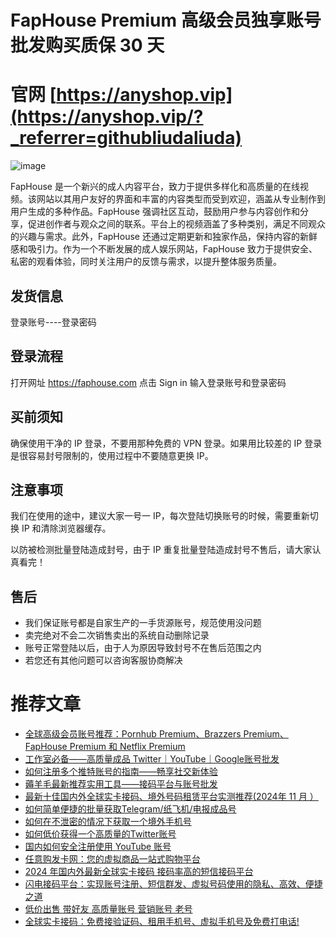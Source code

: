 # FapHouse Premium 高级会员独享账号批发购买质保 30 天

# 官网 [https://anyshop.vip](https://anyshop.vip/?_referrer=githubliudaliuda)

![image](https://github.com/user-attachments/assets/d2fdc111-fc90-4063-bf78-96f0d2192ea9)


FapHouse 是一个新兴的成人内容平台，致力于提供多样化和高质量的在线视频。该网站以其用户友好的界面和丰富的内容类型而受到欢迎，涵盖从专业制作到用户生成的多种作品。FapHouse 强调社区互动，鼓励用户参与内容创作和分享，促进创作者与观众之间的联系。平台上的视频涵盖了多种类别，满足不同观众的兴趣与需求。此外，FapHouse 还通过定期更新和独家作品，保持内容的新鲜感和吸引力。作为一个不断发展的成人娱乐网站，FapHouse 致力于提供安全、私密的观看体验，同时关注用户的反馈与需求，以提升整体服务质量。

## 发货信息
登录账号----登录密码
## 登录流程
打开网址 https://faphouse.com
点击 Sign in
输入登录账号和登录密码

## 买前须知
确保使用干净的 IP 登录，不要用那种免费的 VPN 登录。如果用比较差的 IP 登录是很容易封号限制的，使用过程中不要随意更换 IP。

## 注意事项
我们在使用的途中，建议大家一号一 IP，每次登陆切换账号的时候，需要重新切换 IP 和清除浏览器缓存。

以防被检测批量登陆造成封号，由于 IP 重复批量登陆造成封号不售后，请大家认真看完！

## 售后
- 我们保证账号都是自家生产的一手货源账号，规范使用没问题
- 卖完绝对不会二次销售卖出的系统自动删除记录
- 账号正常登陆以后，由于人为原因导致封号不在售后范围之内
- 若您还有其他问题可以咨询客服协商解决



# 推荐文章

- [全球高级会员账号推荐：Pornhub Premium、Brazzers Premium、FapHouse Premium 和 Netflix Premium](https://github.com/liudaliuda01/huiyuanpifa/blob/main/README.md)
- [工作室必备——高质量成品 Twitter｜YouTube｜Google账号批发](https://github.com/liudaliuda01/zhanghaopifa/blob/main/README.md)
- [如何注册多个推特账号的指南——畅享社交新体验](https://github.com/liudaliuda01/twitterzhanghao)
- [薅羊毛最新推荐实用工具——接码平台与账号批发](https://github.com/liudaliuda01/haoyangm)
- [最新十佳国内外全球实卡接码、境外号码租赁平台实测推荐(2024年 11 月 ）](https://github.com/liudaliuda01/pingce)
- [如何简单便捷的批量获取Telegram/纸飞机/电报成品号](https://github.com/liudaliuda01/chat)
- [如何在不泄密的情况下获取一个境外手机号](https://github.com/liudaliuda01/haoma)
- [如何低价获得一个高质量的Twitter账号](https://github.com/liudaliuda01/Twitter)
- [国内如何安全注册使用 YouTube 账号](https://github.com/liudaliuda01/YouTube)
- [任意购发卡网：您的虚拟商品一站式购物平台](https://github.com/liudaliuda01/anyshop)
- [2024 年国内外最新全球实卡接码 接码率高的短信接码平台](https://github.com/liudaliuda01/lightsms)
- [闪电接码平台：实现账号注册、短信群发、虚拟号码使用的隐私、高效、便捷之道](https://github.com/liudaliuda01/jiema)
- [低价出售 带好友 高质量账号 营销账号 老号](https://github.com/liudaliuda01/anyshop.vip)
- [全球实卡接码：免费接验证码、租用手机号、虚拟手机号及免费打电话!](https://github.com/liudaliuda01/lightsms.pro)
